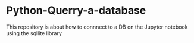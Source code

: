 # Python-Querry-a-database
This repository is about how to connnect to a DB on the Jupyter notebook using the sqllite library
